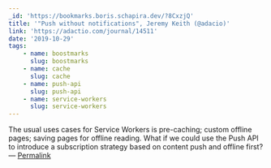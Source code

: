 ```yaml
---
_id: 'https://bookmarks.boris.schapira.dev/?8CxzjQ'
title: '"Push without notifications", Jeremy Keith (@adacio)'
link: 'https://adactio.com/journal/14511'
date: '2019-10-29'
tags:
    - name: boostmarks
      slug: boostmarks
    - name: cache
      slug: cache
    - name: push-api
      slug: push-api
    - name: service-workers
      slug: service-workers
---
```


The usual uses cases for Service Workers is pre-caching; custom offline pages;
saving pages for offline reading. What if we could use the Push API to introduce
a subscription strategy based on content push and offline first? <br>&#8212;
<a href="https://bookmarks.boris.schapira.dev/?8CxzjQ" title="Permalink">Permalink</a>
